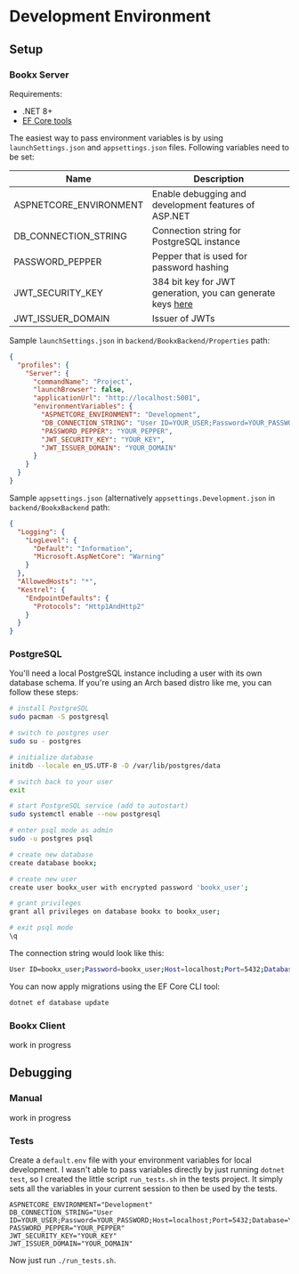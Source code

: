 # Development Environment

## Setup

### Bookx Server

Requirements:

- .NET 8+
- [EF Core tools](https://learn.microsoft.com/en-us/ef/core/cli/dotnet)

The easiest way to pass environment variables is by using ``launchSettings.json`` and
``appsettings.json`` files. Following variables need to be set:

| Name                     | Description                                                                          |
|--------------------------|--------------------------------------------------------------------------------------|
|   ASPNETCORE_ENVIRONMENT | Enable debugging and development features of ASP.NET                                 |
| DB_CONNECTION_STRING     | Connection string for PostgreSQL instance                                            |
| PASSWORD_PEPPER          | Pepper that is used for password hashing                                             |
| JWT_SECURITY_KEY         | 384 bit key for JWT generation, you can generate keys [here](https://jwtsecret.com/generate) |
| JWT_ISSUER_DOMAIN        | Issuer of JWTs                                                                       |

Sample ``launchSettings.json`` in ``backend/BookxBackend/Properties`` path:

```json
{
  "profiles": {
    "Server": {
      "commandName": "Project",
      "launchBrowser": false,
      "applicationUrl": "http://localhost:5001",
      "environmentVariables": {
        "ASPNETCORE_ENVIRONMENT": "Development",
        "DB_CONNECTION_STRING": "User ID=YOUR_USER;Password=YOUR_PASSWORD;Host=localhost;Port=5432;Database=YOUR_DATABASE;Include Error Detail=true;",
        "PASSWORD_PEPPER": "YOUR_PEPPER",
        "JWT_SECURITY_KEY": "YOUR_KEY",
        "JWT_ISSUER_DOMAIN": "YOUR_DOMAIN"
      }
    }
  }
}
```

Sample ``appsettings.json`` (alternatively ``appsettings.Development.json`` in
``backend/BookxBackend`` path:

```json
{
  "Logging": {
    "LogLevel": {
      "Default": "Information",
      "Microsoft.AspNetCore": "Warning"
    }
  },
  "AllowedHosts": "*",
  "Kestrel": {
    "EndpointDefaults": {
      "Protocols": "Http1AndHttp2"
    }
  }
}
```

### PostgreSQL

You'll need a local PostgreSQL instance including a user with its own database schema. If you're
using an Arch based distro like me, you can follow these steps:

```sh
# install PostgreSQL
sudo pacman -S postgresql

# switch to postgres user
sudo su - postgres

# initialize database
initdb --locale en_US.UTF-8 -D /var/lib/postgres/data

# switch back to your user
exit

# start PostgreSQL service (add to autostart)
sudo systemctl enable --now postgresql

# enter psql mode as admin
sudo -u postgres psql

# create new database
create database bookx;

# create new user
create user bookx_user with encrypted password 'bookx_user';

# grant privileges
grant all privileges on database bookx to bookx_user;

# exit psql mode
\q
```

The connection string would look like this:

```sh
User ID=bookx_user;Password=bookx_user;Host=localhost;Port=5432;Database=bookx;
```

You can now apply migrations using the EF Core CLI tool:

```sh
dotnet ef database update
```

### Bookx Client

work in progress

## Debugging

### Manual

work in progress

### Tests

Create a ``default.env`` file with your environment variables for local development. I wasn't
able to pass variables directly by just running ``dotnet test``, so I created the little script
``run_tests.sh`` in the tests project. It simply sets all the variables in your current session
to then be used by the tests.

```env
ASPNETCORE_ENVIRONMENT="Development"
DB_CONNECTION_STRING="User ID=YOUR_USER;Password=YOUR_PASSWORD;Host=localhost;Port=5432;Database=YOUR_DATABASE;"
PASSWORD_PEPPER="YOUR_PEPPER"
JWT_SECURITY_KEY="YOUR_KEY"
JWT_ISSUER_DOMAIN="YOUR_DOMAIN"
```

Now just run ``./run_tests.sh``.
